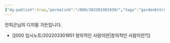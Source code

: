 ```yaml
---
{"dg-publish":true,"permalink":"/000/202203301939/","tags":"gardenEntry"}
---
```


안피곤님의 디지털 가든입니다.

- [[000 임시노트/202203301951 창의적인 사람이란|창의적인 사람이란?]]